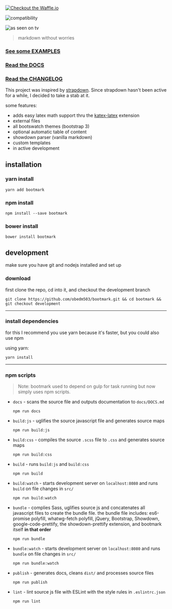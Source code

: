 [![Checkout the Waffle.io](https://badge.waffle.io/obedm503/bootmark.png?label=ready&title=Ready)](https://waffle.io/obedm503/bootmark)

![compatibility](http://forthebadge.com/images/badges/compatibility-club-penguin.svg)

![as seen on tv](http://forthebadge.com/images/badges/as-seen-on-tv.svg)

> markdown without worries

### [See some EXAMPLES](https://obedm503.github.io/bootmark/docs/examples.html)

### [Read the DOCS](https://obedm503.github.io/bootmark/docs/)

### [Read the CHANGELOG](http://obedm503.github.io/bootmark/index.html?src=CHANGELOG.md)

This project was inspired by [strapdown](https://github.com/arturadib/strapdown/). Since strapdown hasn't been active for a while, I decided to take a stab at it.

some features:
- adds easy latex math support thru the [katex-latex](https://obedm503.github.io/katex-latex/) extension
- external files
- all bootswatch themes (bootstrap 3)
- optional automatic table of content
- showdown parser (vanilla markdown)
- custom templates
- in active development

## installation

### yarn install

```shell
yarn add bootmark
```

### npm install
```shell
npm install --save bootmark
```

### bower install
```shell
bower install bootmark
```

## development

make sure you have git and nodejs installed and set up

### download

first clone the repo, cd into it, and checkout the development branch
```shell
git clone https://github.com/obedm503/bootmark.git && cd bootmark && git checkout development
```
----
### install dependencies

for this I recommend you use yarn because it's faster, but you could also use npm

using yarn:
```shell
yarn install
```
----
### npm scripts

> Note: bootmark used to depend on gulp for task running but now simply uses npm scripts.

- `docs` - scans the source file and outputs documentation to `docs/DOCS.md`
    ```shell
    npm run docs
    ```

- `build:js` - uglifies the source javascript file and generates source maps
    ```shell
    npm run build:js
    ```

- `build:css` - compiles the source `.scss` file to `.css` and generates source maps
    ```shell
    npm run build:css
    ```

- `build` - runs `build:js` and `build:css`
    ```shell
    npm run build
    ```

- `build:watch` - starts development server on `localhost:8080` and runs `build` on file changes in `src/`
    ```shell
    npm run build:watch
    ```

- `bundle` - complies Sass, uglifies source js and concatenates all javascript
files to create the bundle file. the bundle file includes: es6-promise polyfill,
whatwg-fetch polyfill, jQuery, Bootstrap, Showdown, google-code-prettify, the
showdown-prettify extension, and bootmark itself **in that order**
    ```shell
    npm run bundle
    ```

- `bundle:watch` - starts development server on `localhost:8080` and runs `bundle` on file changes in `src/`
    ```shell
    npm run bundle:watch
    ```

- `publish` - generates docs, cleans `dist/` and processes source files
    ```shell
    npm run publish
    ```

- `lint` - lint source js file with ESLint with the style rules in `.eslintrc.json`

    ```shell
    npm run lint
    ```
